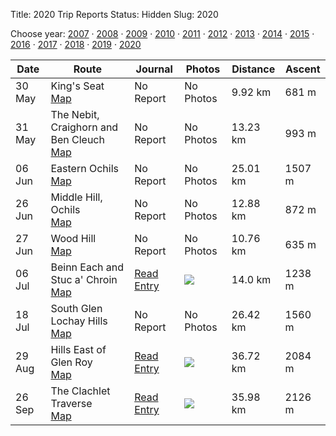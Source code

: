 Title: 2020 Trip Reports
Status: Hidden
Slug: 2020

<p>Choose year: <a href='/reports/2007/'>2007</a> &middot; <a href='/reports/2008/'>2008</a> &middot; <a href='/reports/2009/'>2009</a> &middot; <a href='/reports/2010/'>2010</a> &middot; <a href='/reports/2011/'>2011</a> &middot; <a href='/reports/2012/'>2012</a> &middot; <a href='/reports/2013/'>2013</a> &middot; <a href='/reports/2014/'>2014</a> &middot; <a href='/reports/2015/'>2015</a> &middot; <a href='/reports/2016/'>2016</a> &middot; <a href='/reports/2017/'>2017</a> &middot; <a href='/reports/2018/'>2018</a> &middot; <a href='/reports/2019/'>2019</a> &middot; <a href='/reports/2020/'>2020</a> </p>

<table class='list'>
<thead>
<tr class='list'>
<th class='list'>Date</th>
<th class='list'>Route</th>
<th class='list'>Journal</th>
<th class='list'>Photos</th>
<th class='list'>Distance</th>
<th class='list'>Ascent</th>
</tr>
</thead>

<tbody>

<tr class='list'>
<td class='list'>30 May</td>
<td class='list'>King's Seat<br /><a href='https://invertedworld.co.uk/hillwalking/trip/495'>Map</a></td>
<td class='list'>No Report</td>
<td class='list'>No Photos</td>
<td class='list'>9.92 km</td>
<td class='list'>681 m</td>
</tr>

<tr class='list'>
<td class='list'>31 May</td>
<td class='list'>The Nebit, Craighorn and Ben Cleuch<br /><a href='https://invertedworld.co.uk/hillwalking/trip/499'>Map</a></td>
<td class='list'>No Report</td>
<td class='list'>No Photos</td>
<td class='list'>13.23 km</td>
<td class='list'>993 m</td>
</tr>

<tr class='list'>
<td class='list'>06 Jun</td>
<td class='list'>Eastern Ochils<br /><a href='https://invertedworld.co.uk/hillwalking/trip/498'>Map</a></td>
<td class='list'>No Report</td>
<td class='list'>No Photos</td>
<td class='list'>25.01 km</td>
<td class='list'>1507 m</td>
</tr>

<tr class='list'>
<td class='list'>26 Jun</td>
<td class='list'>Middle Hill, Ochils<br /><a href='https://invertedworld.co.uk/hillwalking/trip/501'>Map</a></td>
<td class='list'>No Report</td>
<td class='list'>No Photos</td>
<td class='list'>12.88 km</td>
<td class='list'>872 m</td>
</tr>

<tr class='list'>
<td class='list'>27 Jun</td>
<td class='list'>Wood Hill<br /><a href='https://invertedworld.co.uk/hillwalking/trip/502'>Map</a></td>
<td class='list'>No Report</td>
<td class='list'>No Photos</td>
<td class='list'>10.76 km</td>
<td class='list'>635 m</td>
</tr>

<tr class='list'>
<td class='list'>06 Jul</td>
<td class='list'>Beinn Each and Stuc a' Chroin<br /><a href='https://invertedworld.co.uk/hillwalking/trip/515'>Map</a></td>
<td class='list'><a href='/blog/2020/06/beinn-each-and-stuc-a-chroin/'>Read Entry</a></td>
<td class='list'><a href='https://www.flickr.com/photos/black_friction/sets/72157715080044238'><img src='https://live.staticflickr.com/65535/50107628678_fe5d42f836_m.jpg' ></a></td>
<td class='list'>14.0 km</td>
<td class='list'>1238 m</td>
</tr>

<tr class='list'>
<td class='list'>18 Jul</td>
<td class='list'>South Glen Lochay Hills<br /><a href='https://invertedworld.co.uk/hillwalking/trip/516'>Map</a></td>
<td class='list'>No Report</td>
<td class='list'>No Photos</td>
<td class='list'>26.42 km</td>
<td class='list'>1560 m</td>
</tr>

<tr class='list'>
<td class='list'>29 Aug</td>
<td class='list'>Hills East of Glen Roy<br /><a href='https://invertedworld.co.uk/hillwalking/trip/518'>Map</a></td>
<td class='list'><a href='/blog/2020/08/east-glen-roy/'>Read Entry</a></td>
<td class='list'><a href='https://www.flickr.com/photos/black_friction/sets/72157716327550832'><img src='https://live.staticflickr.com/65535/50441899641_aa70d22b2b_s.jpg' ></a></td>
<td class='list'>36.72 km</td>
<td class='list'>2084 m</td>
</tr>

<tr class='list'>
<td class='list'>26 Sep</td>
<td class='list'>The Clachlet Traverse<br /><a href='https://invertedworld.co.uk/hillwalking/trip/519'>Map</a></td>
<td class='list'><a href='/blog/2020/09/the-clachlet-traverse/'>Read Entry</a></td>
<td class='list'><a href='https://www.flickr.com/photos/black_friction/sets/72157716183172223'><img src='https://live.staticflickr.com/31337/50400781587_bf9ccdd179_s.jpg' ></a></td>
<td class='list'>35.98 km</td>
<td class='list'>2126 m</td>
</tr>

</tbody>
</table>

